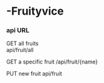 # -Fruityvice

### api URL
 GET  all fruits  
 api/fruit/all

 GET a specific fruit
 /api/fruit/{name} 

 PUT new fruit
api/fruit